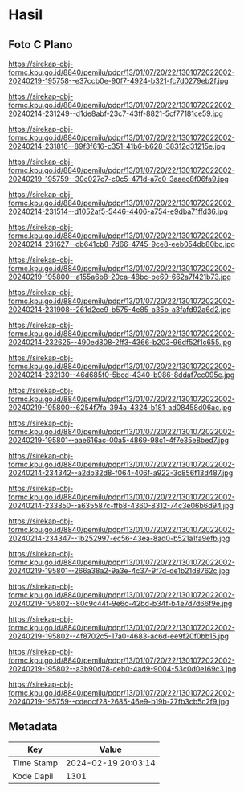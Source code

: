 # Hasil

## Foto C Plano

https://sirekap-obj-formc.kpu.go.id/8840/pemilu/pdpr/13/01/07/20/22/1301072022002-20240219-195758--e37ccb0e-90f7-4924-b321-fc7d0279eb2f.jpg

https://sirekap-obj-formc.kpu.go.id/8840/pemilu/pdpr/13/01/07/20/22/1301072022002-20240214-231249--d1de8abf-23c7-43ff-8821-5cf77181ce59.jpg

https://sirekap-obj-formc.kpu.go.id/8840/pemilu/pdpr/13/01/07/20/22/1301072022002-20240214-231816--89f3f616-c351-41b6-b628-38312d31215e.jpg

https://sirekap-obj-formc.kpu.go.id/8840/pemilu/pdpr/13/01/07/20/22/1301072022002-20240219-195759--30c027c7-c0c5-471d-a7c0-3aaec8f06fa9.jpg

https://sirekap-obj-formc.kpu.go.id/8840/pemilu/pdpr/13/01/07/20/22/1301072022002-20240214-231514--d1052af5-5446-4406-a754-e9dba71ffd36.jpg

https://sirekap-obj-formc.kpu.go.id/8840/pemilu/pdpr/13/01/07/20/22/1301072022002-20240214-231627--db641cb8-7d66-4745-9ce8-eeb054db80bc.jpg

https://sirekap-obj-formc.kpu.go.id/8840/pemilu/pdpr/13/01/07/20/22/1301072022002-20240219-195800--a155a6b8-20ca-48bc-be69-662a7f421b73.jpg

https://sirekap-obj-formc.kpu.go.id/8840/pemilu/pdpr/13/01/07/20/22/1301072022002-20240214-231908--261d2ce9-b575-4e85-a35b-a3fafd92a6d2.jpg

https://sirekap-obj-formc.kpu.go.id/8840/pemilu/pdpr/13/01/07/20/22/1301072022002-20240214-232625--490ed808-2ff3-4366-b203-96df52f1c655.jpg

https://sirekap-obj-formc.kpu.go.id/8840/pemilu/pdpr/13/01/07/20/22/1301072022002-20240214-232130--46d685f0-5bcd-4340-b986-8ddaf7cc095e.jpg

https://sirekap-obj-formc.kpu.go.id/8840/pemilu/pdpr/13/01/07/20/22/1301072022002-20240219-195800--6254f7fa-394a-4324-b181-ad08458d06ac.jpg

https://sirekap-obj-formc.kpu.go.id/8840/pemilu/pdpr/13/01/07/20/22/1301072022002-20240219-195801--aae616ac-00a5-4869-98c1-4f7e35e8bed7.jpg

https://sirekap-obj-formc.kpu.go.id/8840/pemilu/pdpr/13/01/07/20/22/1301072022002-20240214-234342--a2db32d8-f064-406f-a922-3c856f13d487.jpg

https://sirekap-obj-formc.kpu.go.id/8840/pemilu/pdpr/13/01/07/20/22/1301072022002-20240214-233850--a635587c-ffb8-4360-8312-74c3e06b6d94.jpg

https://sirekap-obj-formc.kpu.go.id/8840/pemilu/pdpr/13/01/07/20/22/1301072022002-20240214-234347--1b252997-ec56-43ea-8ad0-b521a1fa9efb.jpg

https://sirekap-obj-formc.kpu.go.id/8840/pemilu/pdpr/13/01/07/20/22/1301072022002-20240219-195801--266a38a2-9a3e-4c37-9f7d-de1b21d8762c.jpg

https://sirekap-obj-formc.kpu.go.id/8840/pemilu/pdpr/13/01/07/20/22/1301072022002-20240219-195802--80c9c44f-9e6c-42bd-b34f-b4e7d7d66f9e.jpg

https://sirekap-obj-formc.kpu.go.id/8840/pemilu/pdpr/13/01/07/20/22/1301072022002-20240219-195802--4f8702c5-17a0-4683-ac6d-ee9f20f0bb15.jpg

https://sirekap-obj-formc.kpu.go.id/8840/pemilu/pdpr/13/01/07/20/22/1301072022002-20240219-195802--a3b90d78-ceb0-4ad9-9004-53c0d0e169c3.jpg

https://sirekap-obj-formc.kpu.go.id/8840/pemilu/pdpr/13/01/07/20/22/1301072022002-20240219-195759--cdedcf28-2685-46e9-b19b-27fb3cb5c2f9.jpg


## Metadata

| Key        | Value               |
| ---------- | ------------------- |
| Time Stamp | 2024-02-19 20:03:14 |
| Kode Dapil | 1301                |



